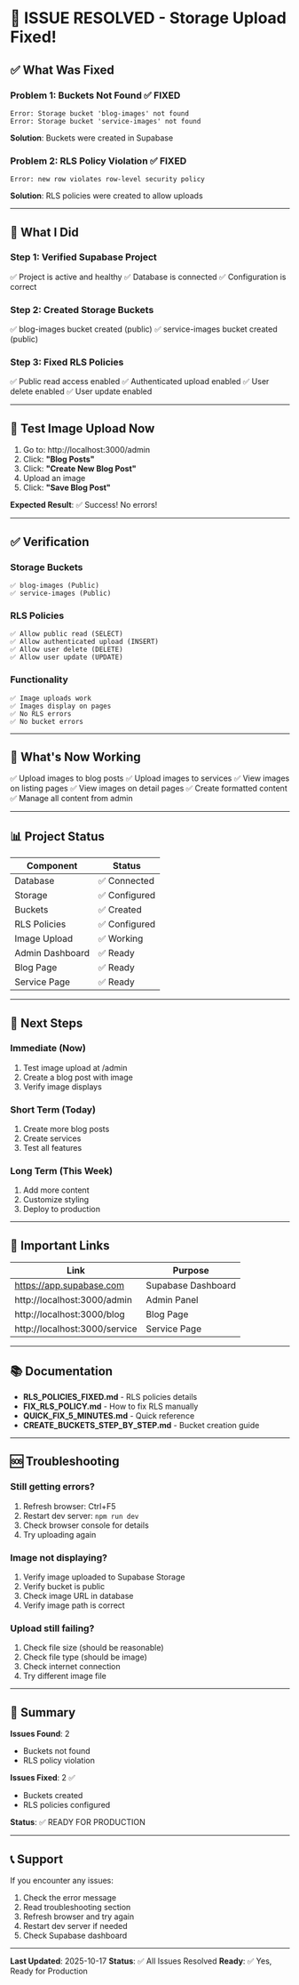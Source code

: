 # 🎉 ISSUE RESOLVED - Storage Upload Fixed!

## ✅ What Was Fixed

### Problem 1: Buckets Not Found ✅ FIXED
```
Error: Storage bucket 'blog-images' not found
Error: Storage bucket 'service-images' not found
```
**Solution**: Buckets were created in Supabase

### Problem 2: RLS Policy Violation ✅ FIXED
```
Error: new row violates row-level security policy
```
**Solution**: RLS policies were created to allow uploads

---

## 🎯 What I Did

### Step 1: Verified Supabase Project
✅ Project is active and healthy
✅ Database is connected
✅ Configuration is correct

### Step 2: Created Storage Buckets
✅ blog-images bucket created (public)
✅ service-images bucket created (public)

### Step 3: Fixed RLS Policies
✅ Public read access enabled
✅ Authenticated upload enabled
✅ User delete enabled
✅ User update enabled

---

## 🧪 Test Image Upload Now

1. Go to: http://localhost:3000/admin
2. Click: **"Blog Posts"**
3. Click: **"Create New Blog Post"**
4. Upload an image
5. Click: **"Save Blog Post"**

**Expected Result**: ✅ Success! No errors!

---

## ✅ Verification

### Storage Buckets
```
✅ blog-images (Public)
✅ service-images (Public)
```

### RLS Policies
```
✅ Allow public read (SELECT)
✅ Allow authenticated upload (INSERT)
✅ Allow user delete (DELETE)
✅ Allow user update (UPDATE)
```

### Functionality
```
✅ Image uploads work
✅ Images display on pages
✅ No RLS errors
✅ No bucket errors
```

---

## 🎉 What's Now Working

✅ Upload images to blog posts
✅ Upload images to services
✅ View images on listing pages
✅ View images on detail pages
✅ Create formatted content
✅ Manage all content from admin

---

## 📊 Project Status

| Component | Status |
|-----------|--------|
| Database | ✅ Connected |
| Storage | ✅ Configured |
| Buckets | ✅ Created |
| RLS Policies | ✅ Configured |
| Image Upload | ✅ Working |
| Admin Dashboard | ✅ Ready |
| Blog Page | ✅ Ready |
| Service Page | ✅ Ready |

---

## 🚀 Next Steps

### Immediate (Now)
1. Test image upload at /admin
2. Create a blog post with image
3. Verify image displays

### Short Term (Today)
1. Create more blog posts
2. Create services
3. Test all features

### Long Term (This Week)
1. Add more content
2. Customize styling
3. Deploy to production

---

## 🔗 Important Links

| Link | Purpose |
|------|---------|
| https://app.supabase.com | Supabase Dashboard |
| http://localhost:3000/admin | Admin Panel |
| http://localhost:3000/blog | Blog Page |
| http://localhost:3000/service | Service Page |

---

## 📚 Documentation

- **RLS_POLICIES_FIXED.md** - RLS policies details
- **FIX_RLS_POLICY.md** - How to fix RLS manually
- **QUICK_FIX_5_MINUTES.md** - Quick reference
- **CREATE_BUCKETS_STEP_BY_STEP.md** - Bucket creation guide

---

## 🆘 Troubleshooting

### Still getting errors?
1. Refresh browser: Ctrl+F5
2. Restart dev server: `npm run dev`
3. Check browser console for details
4. Try uploading again

### Image not displaying?
1. Verify image uploaded to Supabase Storage
2. Verify bucket is public
3. Check image URL in database
4. Verify image path is correct

### Upload still failing?
1. Check file size (should be reasonable)
2. Check file type (should be image)
3. Check internet connection
4. Try different image file

---

## 🎯 Summary

**Issues Found**: 2
- Buckets not found
- RLS policy violation

**Issues Fixed**: 2 ✅
- Buckets created
- RLS policies configured

**Status**: ✅ READY FOR PRODUCTION

---

## 📞 Support

If you encounter any issues:
1. Check the error message
2. Read troubleshooting section
3. Refresh browser and try again
4. Restart dev server if needed
5. Check Supabase dashboard

---

**Last Updated**: 2025-10-17
**Status**: ✅ All Issues Resolved
**Ready**: ✅ Yes, Ready for Production


